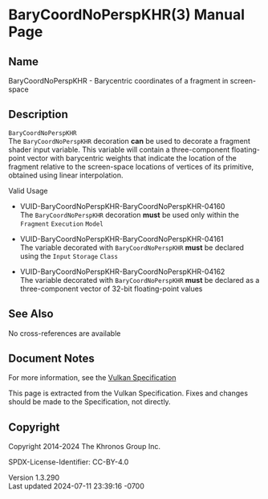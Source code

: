 # BaryCoordNoPerspKHR(3) Manual Page

## Name

BaryCoordNoPerspKHR - Barycentric coordinates of a fragment in
screen-space



## <a href="#_description" class="anchor"></a>Description

`BaryCoordNoPerspKHR`  
The `BaryCoordNoPerspKHR` decoration **can** be used to decorate a
fragment shader input variable. This variable will contain a
three-component floating-point vector with barycentric weights that
indicate the location of the fragment relative to the screen-space
locations of vertices of its primitive, obtained using linear
interpolation.

Valid Usage

- <a href="#VUID-BaryCoordNoPerspKHR-BaryCoordNoPerspKHR-04160"
  id="VUID-BaryCoordNoPerspKHR-BaryCoordNoPerspKHR-04160"></a>
  VUID-BaryCoordNoPerspKHR-BaryCoordNoPerspKHR-04160  
  The `BaryCoordNoPerspKHR` decoration **must** be used only within the
  `Fragment` `Execution` `Model`

- <a href="#VUID-BaryCoordNoPerspKHR-BaryCoordNoPerspKHR-04161"
  id="VUID-BaryCoordNoPerspKHR-BaryCoordNoPerspKHR-04161"></a>
  VUID-BaryCoordNoPerspKHR-BaryCoordNoPerspKHR-04161  
  The variable decorated with `BaryCoordNoPerspKHR` **must** be declared
  using the `Input` `Storage` `Class`

- <a href="#VUID-BaryCoordNoPerspKHR-BaryCoordNoPerspKHR-04162"
  id="VUID-BaryCoordNoPerspKHR-BaryCoordNoPerspKHR-04162"></a>
  VUID-BaryCoordNoPerspKHR-BaryCoordNoPerspKHR-04162  
  The variable decorated with `BaryCoordNoPerspKHR` **must** be declared
  as a three-component vector of 32-bit floating-point values

## <a href="#_see_also" class="anchor"></a>See Also

No cross-references are available

## <a href="#_document_notes" class="anchor"></a>Document Notes

For more information, see the <a
href="https://registry.khronos.org/vulkan/specs/1.3-extensions/html/vkspec.html#BaryCoordNoPerspKHR"
target="_blank" rel="noopener">Vulkan Specification</a>

This page is extracted from the Vulkan Specification. Fixes and changes
should be made to the Specification, not directly.

## <a href="#_copyright" class="anchor"></a>Copyright

Copyright 2014-2024 The Khronos Group Inc.

SPDX-License-Identifier: CC-BY-4.0

Version 1.3.290  
Last updated 2024-07-11 23:39:16 -0700

